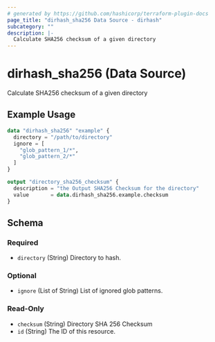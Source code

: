 ```yaml
---
# generated by https://github.com/hashicorp/terraform-plugin-docs
page_title: "dirhash_sha256 Data Source - dirhash"
subcategory: ""
description: |-
  Calculate SHA256 checksum of a given directory
---
```


# dirhash_sha256 (Data Source)

Calculate SHA256 checksum of a given directory

## Example Usage

```terraform
data "dirhash_sha256" "example" {
  directory = "/path/to/directory"
  ignore = [
    "glob_pattern_1/*",
    "glob_pattern_2/*"
  ]
}

output "directory_sha256_checksum" {
  description = "the Output SHA256 Checksum for the directory"
  value       = data.dirhash_sha256.example.checksum
}
```

<!-- schema generated by tfplugindocs -->
## Schema

### Required

- `directory` (String) Directory to hash.

### Optional

- `ignore` (List of String) List of ignored glob patterns.

### Read-Only

- `checksum` (String) Directory SHA 256 Checksum
- `id` (String) The ID of this resource.


